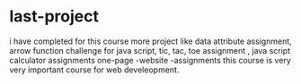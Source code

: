 # last-project
i have completed for this course more project like data attribute assignment, arrow function challenge for java script, tic, tac, toe assignment , java script calculator assignments one-page -website -assignments this course is very very important course for web develeopment. 
